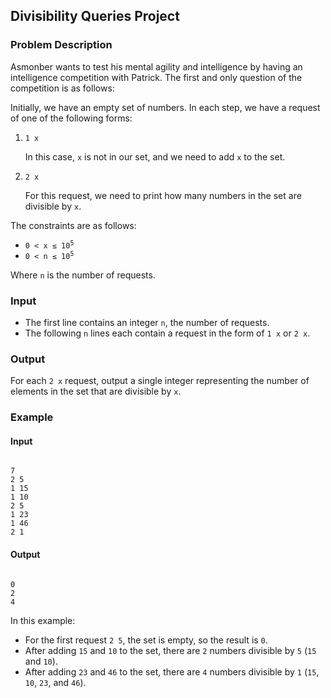 <h2>Divisibility Queries Project</h2>

<h3>Problem Description</h3>

<p>Asmonber wants to test his mental agility and intelligence by having an intelligence competition with Patrick. The first and only question of the competition is as follows:</p>

<p>Initially, we have an empty set of numbers. In each step, we have a request of one of the following forms:</p>

<ol>
  <li><code>1 x</code>
    <p>In this case, <code>x</code> is not in our set, and we need to add <code>x</code> to the set.</p>
  </li>
  <li><code>2 x</code>
    <p>For this request, we need to print how many numbers in the set are divisible by <code>x</code>.</p>
  </li>
</ol>

<p>The constraints are as follows:</p>
<ul>
  <li><code>0 < x ≤ 10<sup>5</sup></code></li>
  <li><code>0 < n ≤ 10<sup>5</sup></code></li>
</ul>
<p>Where <code>n</code> is the number of requests.</p>

<h3>Input</h3>
<ul>
  <li>The first line contains an integer <code>n</code>, the number of requests.</li>
  <li>The following <code>n</code> lines each contain a request in the form of <code>1 x</code> or <code>2 x</code>.</li>
</ul>

<h3>Output</h3>
<p>For each <code>2 x</code> request, output a single integer representing the number of elements in the set that are divisible by <code>x</code>.</p>

<h3>Example</h3>

<h4>Input</h4>
<pre><code>
7
2 5
1 15
1 10
2 5
1 23
1 46
2 1
</code></pre>

<h4>Output</h4>
<pre><code>
0
2
4
</code></pre>

<p>In this example:</p>
<ul>
  <li>For the first request <code>2 5</code>, the set is empty, so the result is <code>0</code>.</li>
  <li>After adding <code>15</code> and <code>10</code> to the set, there are <code>2</code> numbers divisible by <code>5</code> (<code>15</code> and <code>10</code>).</li>
  <li>After adding <code>23</code> and <code>46</code> to the set, there are <code>4</code> numbers divisible by <code>1</code> (<code>15</code>, <code>10</code>, <code>23</code>, and <code>46</code>).</li>
</ul>

